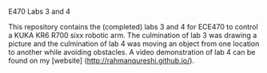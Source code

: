 E470 Labs 3 and 4

This repository contains the (completed) labs 3 and 4 for ECE470 to control a KUKA KR6 R700 sixx robotic arm. The culmination of lab 3 was drawing a picture and the culmination of lab 4 was moving an object from one location to another while avoiding obstacles. A video demonstration of lab 4 can be found on my [website]
(http://rahmanqureshi.github.io/).
